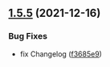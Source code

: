 ## [1.5.5](https://github.com/YassinEldeeb/prisma-tgql-types-gen/compare/v1.5.4...v1.5.5) (2021-12-16)


### Bug Fixes

* fix Changelog ([f3685e9](https://github.com/YassinEldeeb/prisma-tgql-types-gen/commit/f3685e9d2edc505c61c155f82df0f9090a07c1f4))
